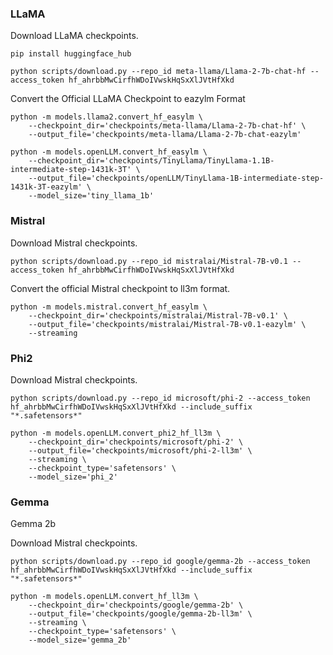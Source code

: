 ### LLaMA

Download LLaMA checkpoints. 
``` shell
pip install huggingface_hub

python scripts/download.py --repo_id meta-llama/Llama-2-7b-chat-hf --access_token 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
```

Convert the Official LLaMA Checkpoint to eazylm Format

``` shell
python -m models.llama2.convert_hf_easylm \
    --checkpoint_dir='checkpoints/meta-llama/Llama-2-7b-chat-hf' \
    --output_file='checkpoints/meta-llama/Llama-2-7b-chat-eazylm' 
```

``` shell
python -m models.openLLM.convert_hf_easylm \
    --checkpoint_dir='checkpoints/TinyLlama/TinyLlama-1.1B-intermediate-step-1431k-3T' \
    --output_file='checkpoints/openLLM/TinyLlama-1B-intermediate-step-1431k-3T-eazylm' \
    --model_size='tiny_llama_1b' 
```

### Mistral
Download Mistral checkpoints.
```shell
python scripts/download.py --repo_id mistralai/Mistral-7B-v0.1 --access_token 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
```

Convert the official Mistral checkpoint to ll3m format. 
```shell
python -m models.mistral.convert_hf_easylm \
    --checkpoint_dir='checkpoints/mistralai/Mistral-7B-v0.1' \
    --output_file='checkpoints/mistralai/Mistral-7B-v0.1-eazylm' \
    --streaming
```


### Phi2
Download Mistral checkpoints.
```shell
python scripts/download.py --repo_id microsoft/phi-2 --access_token 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 --include_suffix "*.safetensors*"
```

```shell
python -m models.openLLM.convert_phi2_hf_ll3m \
    --checkpoint_dir='checkpoints/microsoft/phi-2' \
    --output_file='checkpoints/microsoft/phi-2-ll3m' \
    --streaming \
    --checkpoint_type='safetensors' \
    --model_size='phi_2'
```


### Gemma

Gemma 2b

Download Mistral checkpoints.
```shell
python scripts/download.py --repo_id google/gemma-2b --access_token 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 --include_suffix "*.safetensors*"
```

```shell
python -m models.openLLM.convert_hf_ll3m \
    --checkpoint_dir='checkpoints/google/gemma-2b' \
    --output_file='checkpoints/google/gemma-2b-ll3m' \
    --streaming \
    --checkpoint_type='safetensors' \
    --model_size='gemma_2b'
```

